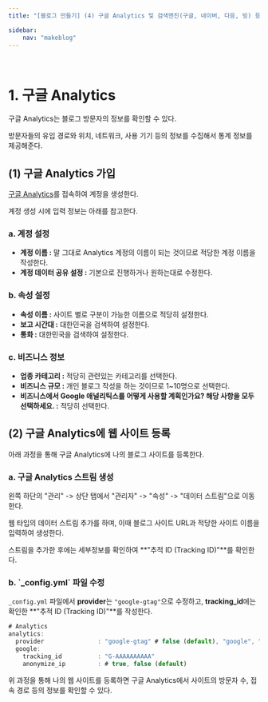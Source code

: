 ```yaml
---
title: "[블로그 만들기] (4) 구글 Analytics 및 검색엔진(구글, 네이버, 다음, 빙) 등록"

sidebar:
    nav: "makeblog"
---
```


<br/>




# 1. 구글 Analytics

구글 Analytics는 블로그 방문자의 정보를 확인할 수 있다. 

방문자들의 유입 경로와 위치, 네트워크, 사용 기기 등의 정보를 수집해서 통계 정보를 제공해준다.

## (1) 구글 Analytics 가입

[구글 Analytics](https://analytics.google.com/)를 접속하여 계정을 생성한다.

계정 생성 시에 입력 정보는 아래를 참고한다.

### a. 계정 설정

- **계정 이름 :** 말 그대로 Analytics 계정의 이름이 되는 것이므로 적당한 계정 이름을 작성한다.
- **계정 데이터 공유 설정 :** 기본으로 진행하거나 원하는대로 수정한다.

### b. 속성 설정

- **속성 이름 :** 사이트 별로 구분이 가능한 이름으로 적당히 설정한다.
- **보고 시간대 :** 대한민국을 검색하여 설정한다.
- **통화 :** 대한민국을 검색하여 설정한다.

### c. 비즈니스 정보

- **업종 카테고리 :** 적당히 관련있는 카테고리를 선택한다.
- **비즈니스 규모 :** 개인 블로그 작성을 하는 것이므로 1~10명으로 선택한다.
- **비즈니스에서 Google 애널리틱스를 어떻게 사용할 계획인가요? 해당 사항을 모두 선택하세요. :** 적당히 선택한다.


## (2) 구글 Analytics에 웹 사이트 등록

아래 과정을 통해 구글 Analytics에 나의 블로그 사이트를 등록한다.

### a. 구글 Analytics 스트림 생성

왼쪽 하단의 "관리" -> 상단 탭에서 "관리자" -> "속성" -> "데이터 스트림"으로 이동한다.

웹 타입의 데이터 스트림 추가를 하며, 이때 블로그 사이트 URL과 적당한 사이트 이름을 입력하여 생성한다.

스트림을 추가한 후에는 세부정보를 확인하여 **"추적 ID (Tracking ID)"**를 확인한다.

### b. \`_config.yml\` 파일 수정

`_config.yml` 파일에서 **provider**는 `"google-gtag"`으로 수정하고, **tracking_id**에는 확인한 **"추적 ID (Tracking ID)"**를 작성한다.

```javascript
# Analytics
analytics:
  provider               : "google-gtag" # false (default), "google", "google-universal", "google-gtag", "custom"
  google:
    tracking_id          : "G-AAAAAAAAAA"
    anonymize_ip         : # true, false (default)
```

위 과정을 통해 나의 웹 사이트를 등록하면 구글 Analytics에서 사이트의 방문자 수, 접속 경로 등의 정보를 확인할 수 있다.

<br/>




<!-- # 2. 구글 검색 엔진 등록

구글 검색 엔진에서 나의 블로그가 검색되도록 하기 위해서는 [Google Search Console](https://search.google.com/search-console/welcome)에 블로그 사이트를 등록해야 한다.

## (1) Google Search Console에 블로그 등록

Google Search Console

![]({{site.url}}/assets/images/220423/google_search_console.jpg){: .align-center} 



<br/>




# 3. 네이버 검색 엔진 등록

<br/>




# 4. 다음 검색 엔진 등록

<br/>




# 5. 빙 검색 엔진 등록


 -->
